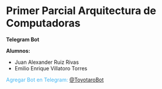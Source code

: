 # Primer Parcial Arquitectura de Computadoras
**Telegram Bot**

**Alumnos:**
 - Juan Alexander Ruiz Rivas
 -  Emilio Enrique Villatoro Torres

<span style="color: #42b6f4;">Agregar Bot en Telegram:</span> [@ToyotaroBot](t.me/ToyotaroBot)

